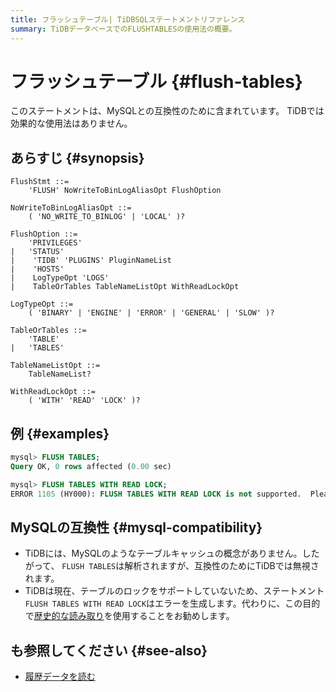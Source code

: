 ```yaml
---
title: フラッシュテーブル| TiDBSQLステートメントリファレンス
summary: TiDBデータベースでのFLUSHTABLESの使用法の概要。
---
```


# フラッシュテーブル {#flush-tables}

このステートメントは、MySQLとの互換性のために含まれています。 TiDBでは効果的な使用法はありません。

## あらすじ {#synopsis}

```ebnf+diagram
FlushStmt ::=
    'FLUSH' NoWriteToBinLogAliasOpt FlushOption

NoWriteToBinLogAliasOpt ::=
    ( 'NO_WRITE_TO_BINLOG' | 'LOCAL' )?

FlushOption ::=
    'PRIVILEGES'
|   'STATUS'
|    'TIDB' 'PLUGINS' PluginNameList
|    'HOSTS'
|    LogTypeOpt 'LOGS'
|    TableOrTables TableNameListOpt WithReadLockOpt

LogTypeOpt ::=
    ( 'BINARY' | 'ENGINE' | 'ERROR' | 'GENERAL' | 'SLOW' )?

TableOrTables ::=
    'TABLE'
|   'TABLES'

TableNameListOpt ::=
    TableNameList?

WithReadLockOpt ::=
    ( 'WITH' 'READ' 'LOCK' )?
```

## 例 {#examples}

```sql
mysql> FLUSH TABLES;
Query OK, 0 rows affected (0.00 sec)

mysql> FLUSH TABLES WITH READ LOCK;
ERROR 1105 (HY000): FLUSH TABLES WITH READ LOCK is not supported.  Please use @@tidb_snapshot
```

## MySQLの互換性 {#mysql-compatibility}

-   TiDBには、MySQLのようなテーブルキャッシュの概念がありません。したがって、 `FLUSH TABLES`は解析されますが、互換性のためにTiDBでは無視されます。
-   TiDBは現在、テーブルのロックをサポートしていないため、ステートメント`FLUSH TABLES WITH READ LOCK`はエラーを生成します。代わりに、この目的で[歴史的な読み取り](/read-historical-data.md)を使用することをお勧めします。

## も参照してください {#see-also}

-   [履歴データを読む](/read-historical-data.md)
